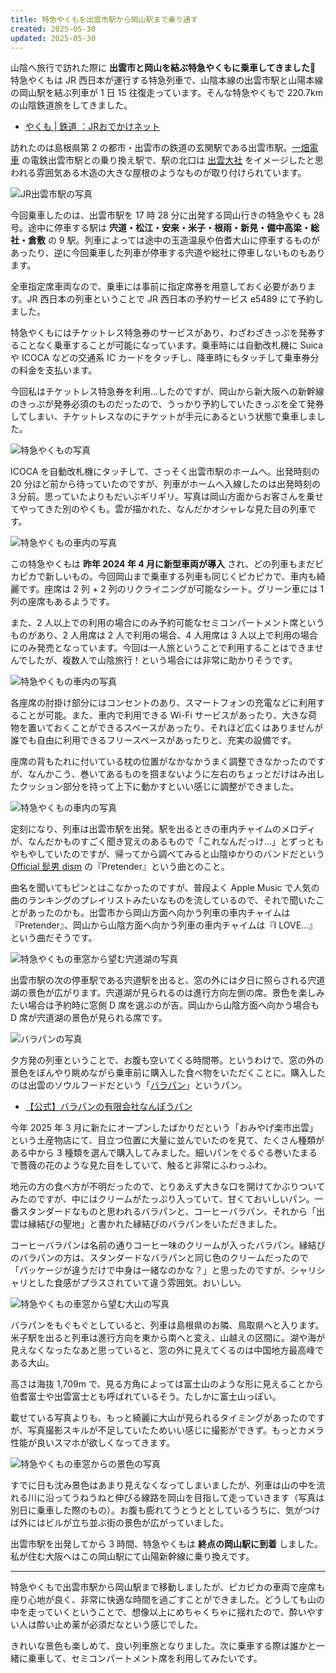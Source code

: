 ```yaml
---
title: 特急やくもを出雲市駅から岡山駅まで乗り通す
created: 2025-05-30
updated: 2025-05-30
---
```


山陰へ旅行で訪れた際に **出雲市と岡山を結ぶ特急やくもに乗車してきました🚆** 特急やくもは JR 西日本が運行する特急列車で、山陰本線の出雲市駅と山陽本線の岡山駅を結ぶ列車が 1 日 15 往復走っています。そんな特急やくもで 220.7km の山陰鉄道旅をしてきました。

- [やくも | 鉄道 ：JRおでかけネット](https://www.jr-odekake.net/train/yakumo/)

訪れたのは島根県第 2 の都市・出雲市の鉄道の玄関駅である出雲市駅。[一畑電車](https://railway.ichibata.co.jp/) の電鉄出雲市駅との乗り換え駅で、駅の北口は [出雲大社](https://izumooyashiro.or.jp/) をイメージしたと思われる雰囲気ある木造の大きな屋根のようなものが取り付けられています。

![JR出雲市駅の写真](5c8dd930-438c-4cf9-38c6-512aeb613600)

今回乗車したのは、出雲市駅を 17 時 28 分に出発する岡山行きの特急やくも 28 号。途中に停車する駅は **宍道・松江・安来・米子・根雨・新見・備中高梁・総社・倉敷** の 9 駅。列車によっては途中の玉造温泉や伯耆大山に停車するものがあったり、逆に今回乗車した列車が停車する宍道や総社に停車しないものもあります。

全車指定席車両なので、乗車には事前に指定席券を用意しておく必要があります。JR 西日本の列車ということで JR 西日本の予約サービス e5489 にて予約しました。

特急やくもにはチケットレス特急券のサービスがあり、わざわざきっぷを発券することなく乗車することが可能になっています。乗車時には自動改札機に Suica や ICOCA などの交通系 IC カードをタッチし、降車時にもタッチして乗車券分の料金を支払います。

今回私はチケットレス特急券を利用…したのですが、岡山から新大阪への新幹線のきっぷが発券必須のものだったので、うっかり予約していたきっぷを全て発券してしまい、チケットレスなのにチケットが手元にあるという状態で乗車しました。

![特急やくもの写真](086b3092-5284-45fd-b88f-d169906f7d00)

ICOCA を自動改札機にタッチして、さっそく出雲市駅のホームへ。出発時刻の 20 分ほど前から待っていたのですが、列車がホームへ入線したのは出発時刻の 3 分前。思っていたよりもだいぶギリギリ。写真は岡山方面からお客さんを乗せてやってきた別のやくも。雲が描かれた、なんだかオシャレな見た目の列車です。

![特急やくもの車内の写真](deb2367b-790a-404c-ecb8-4e723a3b9000)

この特急やくもは **昨年 2024 年 4 月に新型車両が導入** され、どの列車もまだピカピカで新しいもの。今回岡山まで乗車する列車も同じくピカピカで、車内も綺麗です。座席は 2 列 + 2 列のリクライニングが可能なシート。グリーン車には 1 列の座席もあるようです。

また、2 人以上での利用の場合にのみ予約可能なセミコンパートメント席というものがあり、2 人用席は 2 人で利用の場合、4 人用席は 3 人以上で利用の場合にのみ発売となっています。今回は一人旅ということで利用することはできませんでしたが、複数人で山陰旅行！という場合には非常に助かりそうです。

![特急やくもの車内の写真](bca3e4d6-c393-4a0c-115c-93a2facf8200)

各座席の肘掛け部分にはコンセントのあり、スマートフォンの充電などに利用することが可能。また、車内で利用できる Wi-Fi サービスがあったり、大きな荷物を置いておくことができるスペースがあったり、それほど広くはありませんが誰でも自由に利用できるフリースペースがあったりと、充実の設備です。

座席の背もたれに付いている枕の位置がなかなかうまく調整できなかったのですが、なんかこう、巻いてあるものを掴まないように左右のちょっとだけはみ出したクッション部分を持って上下に動かすといい感じに調整ができました。

![特急やくもの車内の写真](edbc903c-ee89-4017-f566-02418eb12700)

定刻になり、列車は出雲市駅を出発。駅を出るときの車内チャイムのメロディが、なんだかものすごく聞き覚えのあるもので「これなんだっけ…」とずっともやもやしていたのですが、帰ってから調べてみると山陰ゆかりのバンドだという [Official 髭男 dism](https://higedan.com/) の『Pretender』という曲とのこと。

曲名を聞いてもピンとはこなかったのですが、普段よく Apple Music で人気の曲のランキングのプレイリストみたいなものを流しているので、それで聞いたことがあったのかも。出雲市から岡山方面へ向かう列車の車内チャイムは『Pretender』、岡山から山陰方面へ向かう列車の車内チャイムは『I LOVE...』という曲だそうです。

![特急やくもの車窓から望む宍道湖の写真](f5b8c836-f637-44d1-5002-a24c91b8bc00)

出雲市駅の次の停車駅である宍道駅を出ると、窓の外には夕日に照らされる宍道湖の景色が広がります。宍道湖が見られるのは進行方向左側の席。景色を楽しみたい場合は予約時に窓側 D 席を選ぶのが吉。岡山から山陰方面へ向かう場合も D 席が宍道湖の景色が見られる席です。

![バラパンの写真](51e35419-62f6-4d13-3cf9-31cc1c92b700)

夕方発の列車ということで、お腹も空いてくる時間帯。というわけで、窓の外の景色をぼんやり眺めながら乗車前に購入した食べ物をいただくことに。購入したのは出雲のソウルフードだという「[バラパン](https://barapan.co.jp/)」というパン。

- [【公式】バラパンの有限会社なんぽうパン](https://barapan.co.jp/)

今年 2025 年 3 月に新たにオープンしたばかりだという「おみやげ楽市出雲」という土産物店にて、目立つ位置に大量に並んでいたのを見て、たくさん種類がある中から 3 種類を選んで購入してみました。細いパンをぐるぐる巻いたまるで薔薇の花のような見た目をしていて、触ると非常にふわっふわ。

地元の方の食べ方が不明だったので、とりあえず大きな口を開けてかぶりついてみたのですが、中にはクリームがたっぷり入っていて、甘くておいしいパン。一番スタンダードなものと思われるバラパンと、コーヒーバラパン、それから「出雲は縁結びの聖地」と書かれた縁結びのバラパンをいただきました。

コーヒーバラパンは名前の通りコーヒー味のクリームが入ったバラパン。縁結びのバラパンの方は、スタンダードなバラパンと同じ色のクリームだったので「パッケージが違うだけで中身は一緒なのかな？」と思ったのですが、シャリシャリとした食感がプラスされていて違う雰囲気。おいしい。

![特急やくもの車窓から望む大山の写真](c152b4c9-1cbe-4eee-b088-29f7aad9ab00)

バラパンをもぐもぐとしていると、列車は島根県のお隣、鳥取県へと入ります。米子駅を出ると列車は進行方向を東から南へと変え、山越えの区間に。湖や海が見えなくなったなあと思っていると、窓の外に見えてくるのは中国地方最高峰である大山。

高さは海抜 1,709m で、見る方角によっては富士山のような形に見えることから伯耆富士や出雲富士とも呼ばれているそう。たしかに富士山っぽい。

載せている写真よりも、もっと綺麗に大山が見られるタイミングがあったのですが、写真撮影スキルが不足していたためいい感じに撮影ができず。もっとカメラ性能が良いスマホが欲しくなってきます。

![特急やくもの車窓からの景色の写真](e3c2f58c-eb7c-4653-dc56-be0b176eb300)

すでに日も沈み景色はあまり見えなくなってしまいましたが、列車は山の中を流れる川に沿ってうねうねと伸びる線路を岡山を目指して走っていきます（写真は別日に乗車した際のもの）。お腹も膨れてうとうととしているうちに、気がつけば外にはビルが立ち並ぶ街の景色が広がっていました。

出雲市駅を出発してから 3 時間、特急やくもは **終点の岡山駅に到着** しました。私が住む大阪へはこの岡山駅にて山陽新幹線に乗り換えです。

---

特急やくもで出雲市駅から岡山駅まで移動しましたが、ピカピカの車両で座席も座り心地が良く、非常に快適な時間を過ごすことができました。どうしても山の中を走っていくということで、想像以上にめちゃくちゃに揺れたので、酔いやすい人は酔い止め薬が必須だなという感じでした。

きれいな景色も楽しめて、良い列車旅となりました。次に乗車する際は誰かと一緒に乗車して、セミコンパートメント席を利用してみたいです。
